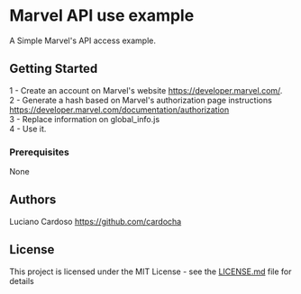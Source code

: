# Marvel API use example 
A Simple Marvel's API access example.

## Getting Started
1 - Create an account on Marvel's website https://developer.marvel.com/. <br/>
2 - Generate a hash based on Marvel's authorization page instructions https://developer.marvel.com/documentation/authorization<br/>
3 - Replace information on global_info.js<br/>
4 - Use it.<br/>


### Prerequisites

None

## Authors

Luciano Cardoso https://github.com/cardocha

## License

This project is licensed under the MIT License - see the [LICENSE.md](LICENSE.md) file for details

